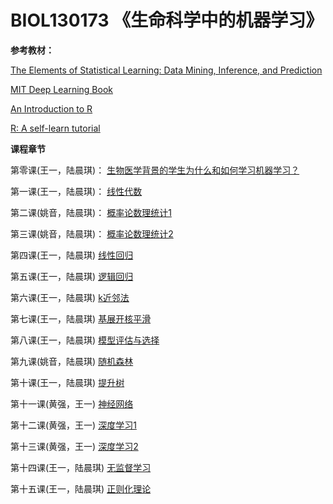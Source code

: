 # BIOL130173 《生命科学中的机器学习》
**参考教材：**

[The Elements of Statistical Learning: Data Mining, Inference, and Prediction](https://web.stanford.edu/~hastie/ElemStatLearn/printings/ESLII_print12.pdf)

[MIT Deep Learning Book](https://github.com/janishar/mit-deep-learning-book-pdf/blob/master/complete-book-pdf/deeplearningbook.pdf)

[An Introduction to R](https://cran.r-project.org/doc/manuals/r-release/R-intro.pdf)

[R: A self-learn tutorial](https://www.nceas.ucsb.edu/files/scicomp/Dloads/RProgramming/BestFirstRTutorial.pdf)

**课程章节**

第零课(王一，陆晨琪)：
[生物医学背景的学生为什么和如何学习机器学习？](0_why_and_how.pptx) 

第一课(王一，陆晨琪)：
[线性代数](1_linear_algebra.pptx)
  
第二课(姚音，陆晨琪)：
[概率论数理统计1](2_statistics1.pptx)

第三课(姚音，陆晨琪)：
[概率论数理统计2](3_statistics2.pptx)
  
第四课(王一，陆晨琪)
[线性回归](4_linear_regression.pptx)
  
第五课(王一，陆晨琪)
[逻辑回归](5_logistic_regression.pptx)

第六课(王一，陆晨琪)
[k近邻法](6_kNN.pptx)

第七课(王一，陆晨琪)
[基展开核平滑](7_basis_expansion&kernel_smoothing.pptx)
  
第八课(王一，陆晨琪)
[模型评估与选择](8_model_selection.pptx)

第九课(姚音，陆晨琪)
[随机森林](9_random_forest.pptx)

第十课(王一，陆晨琪)
[提升树](10_boosting_tree.pptx)

第十一课(黄强，王一)
[神经网络](11_neural_network.pptx)

第十二课(黄强，王一)
[深度学习1](12_deep_learning.pptx)

第十三课(黄强，王一)
[深度学习2](13_deep_learning.pptx)

第十四课(王一，陆晨琪)
[无监督学习](14_unsupervised_learning.pptx)

第十五课(王一，陆晨琪)
[正则化理论](15_regularization.pptx)

